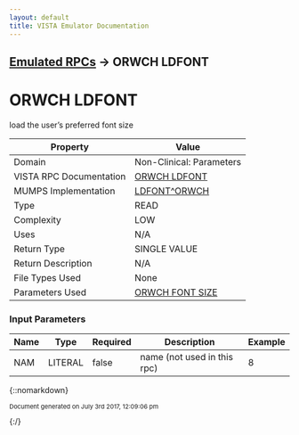 ```yaml
---
layout: default
title: VISTA Emulator Documentation
---
```


## [Emulated RPCs](TableOfContents) &#8594; ORWCH LDFONT
# ORWCH LDFONT

load the user’s preferred font size

Property | Value
--- | ---
Domain | Non-Clinical: Parameters
VISTA RPC Documentation | [ORWCH LDFONT](../VISTARPC/ORWCH_LDFONT)
MUMPS Implementation | [LDFONT^ORWCH](http://code.osehra.org/dox/Routine_ORWCH_source.html)
Type | READ
Complexity | LOW
Uses | N/A
Return Type | SINGLE VALUE
Return Description | N/A
File Types Used | None
Parameters Used | [ORWCH FONT SIZE](../Parameters/ORWCH_FONT_SIZE)


### Input Parameters

Name | Type | Required | Description | Example
--- | --- | --- | --- | ---
NAM | LITERAL | false | name (not used in this rpc) | 8

{::nomarkdown} <br/><p style="font-size: 11px">Document generated on July 3rd 2017, 12:09:06 pm</p>{:/}